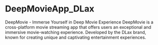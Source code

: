 # DeepMovieApp_DLax
DeepMovie - Immerse Yourself in Deep Movie Experience  DeepMovie is a cross-platform movie streaming app that offers users an exceptional and immersive movie-watching experience. Developed by the DLax brand, known for creating unique and captivating entertainment experiences.

